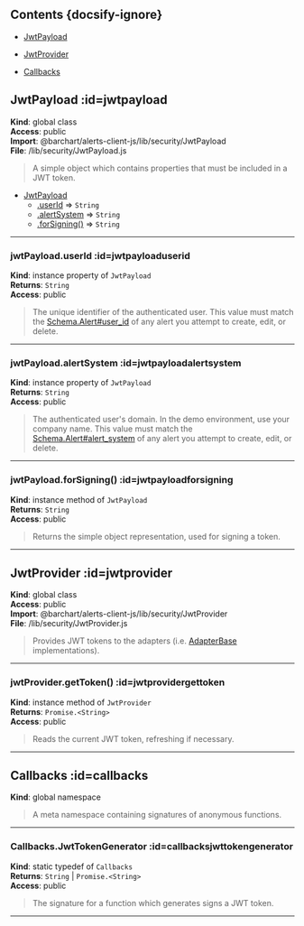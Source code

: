 ## Contents {docsify-ignore}

* [JwtPayload](#JwtPayload) 

* [JwtProvider](#JwtProvider) 

* [Callbacks](#Callbacks) 

## JwtPayload :id=jwtpayload
**Kind**: global class  
**Access**: public  
**Import**: @barchart/alerts-client-js/lib/security/JwtPayload  
**File**: /lib/security/JwtPayload.js  
>A simple object which contains properties that must be included in a JWT token.


* [JwtPayload](#JwtPayload)
    * [.userId](#JwtPayloaduserId) ⇒ <code>String</code>
    * [.alertSystem](#JwtPayloadalertSystem) ⇒ <code>String</code>
    * [.forSigning()](#JwtPayloadforSigning) ⇒ <code>String</code>


* * *

### jwtPayload.userId :id=jwtpayloaduserid
**Kind**: instance property of <code>JwtPayload</code>  
**Returns**: <code>String</code>  
**Access**: public  
>The unique identifier of the authenticated user. This value must match
the [Schema.Alert#user_id](Schema.Alert#user_id) of any alert you attempt to create, edit, or delete.


* * *

### jwtPayload.alertSystem :id=jwtpayloadalertsystem
**Kind**: instance property of <code>JwtPayload</code>  
**Returns**: <code>String</code>  
**Access**: public  
>The authenticated user's domain. In the demo environment, use your company name. This value must
match the [Schema.Alert#alert_system](Schema.Alert#alert_system) of any alert you attempt to create, edit, or delete.


* * *

### jwtPayload.forSigning() :id=jwtpayloadforsigning
**Kind**: instance method of <code>JwtPayload</code>  
**Returns**: <code>String</code>  
**Access**: public  
>Returns the simple object representation, used for signing a token.


* * *

## JwtProvider :id=jwtprovider
**Kind**: global class  
**Access**: public  
**Import**: @barchart/alerts-client-js/lib/security/JwtProvider  
**File**: /lib/security/JwtProvider.js  
>Provides JWT tokens to the adapters (i.e. [AdapterBase](/content/sdk/lib-adapters?id=adapterbase) implementations).


* * *

### jwtProvider.getToken() :id=jwtprovidergettoken
**Kind**: instance method of <code>JwtProvider</code>  
**Returns**: <code>Promise.&lt;String&gt;</code>  
**Access**: public  
>Reads the current JWT token, refreshing if necessary.


* * *

## Callbacks :id=callbacks
**Kind**: global namespace  
>A meta namespace containing signatures of anonymous functions.


* * *

### Callbacks.JwtTokenGenerator :id=callbacksjwttokengenerator
**Kind**: static typedef of <code>Callbacks</code>  
**Returns**: <code>String</code> \| <code>Promise.&lt;String&gt;</code>  
**Access**: public  
>The signature for a function which generates signs a JWT token.


* * *

